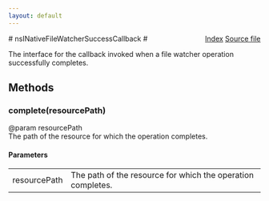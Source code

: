 ```yaml
---
layout: default
---
```

<div class='links' style='float:right'><a href="../index.html">Index</a>
<a href="http://dxr.mozilla.org/mozilla-central/source/toolkit/components/filewatcher/nsINativeFileWatcher.idl">Source file</a>
</div>
# nsINativeFileWatcherSuccessCallback #
  
The interface for the callback invoked when a file watcher operation  
successfully completes.  
  

## Methods ##

### complete(resourcePath) ###
  
@param resourcePath  
       The path of the resource for which the operation completes.  
  

#### Parameters ####

<table>

<tr>
<td>resourcePath</td>
<td>       The path of the resource for which the operation completes.  
</td>
</tr>

</table>
